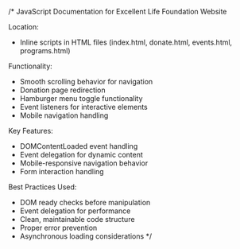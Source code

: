 /*
JavaScript Documentation for Excellent Life Foundation Website

Location:
- Inline scripts in HTML files (index.html, donate.html, events.html, programs.html)

Functionality:
- Smooth scrolling behavior for navigation
- Donation page redirection
- Hamburger menu toggle functionality
- Event listeners for interactive elements
- Mobile navigation handling

Key Features:
- DOMContentLoaded event handling
- Event delegation for dynamic content
- Mobile-responsive navigation behavior
- Form interaction handling

Best Practices Used:
- DOM ready checks before manipulation
- Event delegation for performance
- Clean, maintainable code structure
- Proper error prevention
- Asynchronous loading considerations
*/